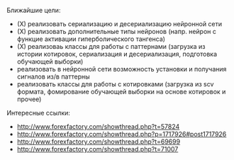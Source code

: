 Ближайшие цели:
  - (X) реализовать сериализацию и десериализацию нейронной сети
  - (X) реализовать дополнительные типы нейронов (напр. нейрон с функцие активации гиперболического тангенса)
  - (X) реализоваь классы для работы с паттернами (загрузка из истории котировок, сериализация и десериализация, подготовка обучающей выборки)
  - реализовать в нейронной сети возможность установки и получания сигналов из/в паттерны
  - реализовать классы для работы с котировками (загрузка из scv формата, фомирование обучающей выборки на основе котировок и прочее)

Интересные ссылки:
 - http://www.forexfactory.com/showthread.php?t=57824
 - http://www.forexfactory.com/showthread.php?p=1717926#post1717926
 - http://www.forexfactory.com/showthread.php?t=69699
 - http://www.forexfactory.com/showthread.php?t=71007
